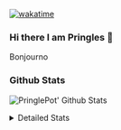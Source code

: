[![wakatime](https://wakatime.com/badge/user/abd317df-612e-44b4-8787-15db7b574b2f.svg)](https://wakatime.com/@abd317df-612e-44b4-8787-15db7b574b2f)
### Hi there I am Pringles 👋

Bonjourno

### Github Stats
![PringlePot' Github Stats](https://github-readme-stats.vercel.app/api?username=PringlePot&show_icons=true&theme=dark&count_private=true)

<details>
  <summary>Detailed Stats</summary>
    
<!--START_SECTION:waka-->
![Code Time](http://img.shields.io/badge/Code%20Time-442%20hrs-blue)

![Profile Views](http://img.shields.io/badge/Profile%20Views-0-blue)

![Lines of code](https://img.shields.io/badge/From%20Hello%20World%20I%27ve%20Written-110%20Thousand%20lines%20of%20code-blue)

**🐱 My GitHub Data** 

> 🏆 219 Contributions in the Year 2022
 > 
> 📦 90.8 kB Used in GitHub's Storage 
 > 
> 🚫 Not Opted to Hire
 > 
> 📜 10 Public Repositories 
 > 
> 🔑 11 Private Repositories  
 > 
**I'm an Early 🐤** 

```text
🌞 Morning    153 commits    ████░░░░░░░░░░░░░░░░░░░░░   18.02% 
🌆 Daytime    342 commits    ██████████░░░░░░░░░░░░░░░   40.28% 
🌃 Evening    354 commits    ██████████░░░░░░░░░░░░░░░   41.7% 
🌙 Night      0 commits      ░░░░░░░░░░░░░░░░░░░░░░░░░   0.0%

```
📅 **I'm Most Productive on Sunday** 

```text
Monday       167 commits    █████░░░░░░░░░░░░░░░░░░░░   19.67% 
Tuesday      73 commits     ██░░░░░░░░░░░░░░░░░░░░░░░   8.6% 
Wednesday    99 commits     ███░░░░░░░░░░░░░░░░░░░░░░   11.66% 
Thursday     112 commits    ███░░░░░░░░░░░░░░░░░░░░░░   13.19% 
Friday       81 commits     ██░░░░░░░░░░░░░░░░░░░░░░░   9.54% 
Saturday     141 commits    ████░░░░░░░░░░░░░░░░░░░░░   16.61% 
Sunday       176 commits    █████░░░░░░░░░░░░░░░░░░░░   20.73%

```


📊 **This Week I Spent My Time On** 

```text
⌚︎ Time Zone: Europe/Amsterdam

💬 Programming Languages: 
TypeScript               2 hrs 20 mins       ████████████░░░░░░░░░░░░░   48.8% 
Go                       1 hr                █████░░░░░░░░░░░░░░░░░░░░   20.99% 
JavaScript               19 mins             █░░░░░░░░░░░░░░░░░░░░░░░░   6.77% 
Markdown                 14 mins             █░░░░░░░░░░░░░░░░░░░░░░░░   5.07% 
Docker                   13 mins             █░░░░░░░░░░░░░░░░░░░░░░░░   4.61%

🔥 Editors: 
WebStorm                 3 hrs 22 mins       █████████████████░░░░░░░░   70.57% 
GoLand                   1 hr 24 mins        ███████░░░░░░░░░░░░░░░░░░   29.43%

🐱‍💻 Projects: 
workers-proxy            1 hr 42 mins        █████████░░░░░░░░░░░░░░░░   35.6% 
Backend                  1 hr 6 mins         █████░░░░░░░░░░░░░░░░░░░░   23.08% 
Frontend                 1 hr 4 mins         █████░░░░░░░░░░░░░░░░░░░░   22.59% 
workers-test             35 mins             ███░░░░░░░░░░░░░░░░░░░░░░   12.38% 
Viewer                   18 mins             █░░░░░░░░░░░░░░░░░░░░░░░░   6.35%

💻 Operating System: 
Windows                  4 hrs 47 mins       █████████████████████████   100.0%

```

**I Mostly Code in Java** 

```text
Java                     7 repos             ███████████░░░░░░░░░░░░░░   43.75% 
JavaScript               2 repos             ███░░░░░░░░░░░░░░░░░░░░░░   12.5% 
TypeScript               2 repos             ███░░░░░░░░░░░░░░░░░░░░░░   12.5% 
Python                   1 repo              █░░░░░░░░░░░░░░░░░░░░░░░░   6.25% 
Kotlin                   1 repo              █░░░░░░░░░░░░░░░░░░░░░░░░   6.25%

```


**Timeline**

![Chart not found](https://raw.githubusercontent.com/PringlePot/PringlePot/main/charts/bar_graph.png) 


 Last Updated on 04/03/2022 00:47:03 UTC
<!--END_SECTION:waka-->

</details>
